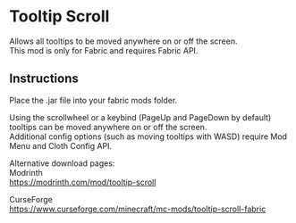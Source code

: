 # Tooltip Scroll
Allows all tooltips to be moved anywhere on or off the screen.  
This mod is only for Fabric and requires Fabric API.

## Instructions
Place the .jar file into your fabric mods folder.

Using the scrollwheel or a keybind (PageUp and PageDown by default) tooltips can be moved anywhere on or off the screen.  
Additional config options (such as moving tooltips with WASD) require Mod Menu and Cloth Config API.

Alternative download pages:  
Modrinth  
https://modrinth.com/mod/tooltip-scroll

CurseForge  
https://www.curseforge.com/minecraft/mc-mods/tooltip-scroll-fabric

